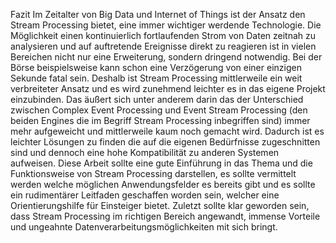 Fazit
Im Zeitalter von Big Data und Internet of Things ist der Ansatz den Stream Processing bietet, eine immer wichtiger werdende Technologie. Die Möglichkeit einen kontinuierlich fortlaufenden Strom von Daten zeitnah zu analysieren und auf auftretende Ereignisse direkt zu reagieren ist in vielen Bereichen nicht nur eine Erweiterung, sondern dringend notwendig. Bei der Börse beispielsweise kann schon eine Verzögerung von einer einzigen Sekunde fatal sein. Deshalb ist Stream Processing mittlerweile ein weit verbreiteter Ansatz und es wird zunehmend leichter es in das eigene Projekt einzubinden. Das äußert sich unter anderem darin das der Unterschied zwischen Complex Event Processing und Event Stream Processing (den beiden Engines die im Begriff Stream Processing inbegriffen sind) immer mehr aufgeweicht und mittlerweile kaum noch gemacht wird. Dadurch ist es leichter Lösungen zu finden die auf die eigenen Bedürfnisse zugeschnitten sind und dennoch eine hohe Kompatibilität zu anderen Systemen aufweisen. Diese Arbeit sollte eine gute Einführung in das Thema und die Funktionsweise von Stream Processing darstellen, es sollte vermittelt werden welche möglichen Anwendungsfelder es bereits gibt und es sollte ein rudimentärer Leitfaden geschaffen worden sein, welcher eine Orientierungshilfe für Einsteiger bietet. Zuletzt sollte klar geworden sein, dass Stream Processing im richtigen Bereich angewandt, immense Vorteile und ungeahnte Datenverarbeitungsmöglichkeiten mit sich bringt.
